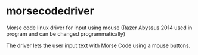 # morsecodedriver
Morse code linux driver for input using mouse (Razer Abyssus 2014 used in program and can be changed programmatically)


The driver lets the user input text with Morse Code using a mouse buttons. 
